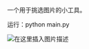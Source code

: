 一个用于挑选图片的小工具。

运行：python main.py

![在这里插入图片描述]([pics\示例图片.png](https://github.com/jiangfeizi/choose_image/blob/master/pics/%E7%A4%BA%E4%BE%8B%E5%9B%BE%E7%89%87.png))